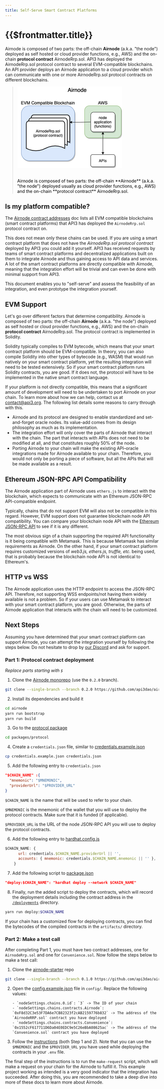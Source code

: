 ```yaml
---
title: Self-Serve Smart Contract Platforms
---
```


# {{$frontmatter.title}}

<TocHeader />
<TOC class="table-of-contents" :include-level="[2,3]" />

Airnode is composed of two parts: the off-chain **Airnode** (a.k.a. "the node")
deployed as self hosted or cloud provider functions, e.g., AWS) and the on-chain
**protocol contract** AirnodeRrp.sol. API3 has deployed the AirnodeRrp.sol
protocol contract to several EVM-compatible blockchains. An API provider deploys
an Airnode application to a cloud provider which can communicate with one or
more AirnodeRrp.sol protocol contracts on different blockchains.

> ![2-parts](../assets/images/airnode-is-2-parts.png) <br/><br/>
>
> <p class="diagram-line" style="color:black;">Airnode is composed of two parts: the off-chain **Airnode** (a.k.a. "the node") deployed usually as cloud provider functions, e.g., AWS) and the on-chain **protocol contract**  AirnodeRrp.sol.</p>

## Is my platform compatible?

The [Airnode contract addresses](../reference/airnode-addresses.md) doc lists
all EVM compatible blockchains (smart contract platforms) that API3 has deployed
the `AirnodeRrp.sol` protocol contract on.

This does not mean only these chains can be used. If you are using a smart
contract platform that does not have the _AirnodeRrp.sol protocol contract_
deployed by API3 you could add it yourself. API3 has received requests by teams
of smart contract platforms and decentralized applications built on them to
integrate Airnode and thus gaining access to API data and services. A lot of the
smart contract platforms are directly compatible with Airnode, meaning that the
integration effort will be trivial and can even be done with minimal support
from API3.

This document enables you to "self-serve" and assess the feasibility of an
integration, and even prototype the integration yourself.

## EVM Support

Let's go over different factors that determine compatibility. Airnode is
composed of two parts: the off-chain **Airnode** (a.k.a. "the node") deployed as
self hosted or cloud provider functions, e.g., AWS) and the on-chain **protocol
contract** AirnodeRrp.sol. The protocol contract is implemented in Solidity.

Solidity typically compiles to EVM bytecode, which means that your smart
contract platform should be EVM-compatible. In theory, you can also compile
Solidity into other types of bytecode (e.g., WASM) that would run natively on
your smart contract platform, yet the resulting integration will need to be
tested extensively. So if your smart contract platform runs Solidity contracts,
you are good. If it does not, the protocol will have to be implemented in the
native smart contract language.

If your platform is not directly compatible, this means that a significant
amount of development will need to be undertaken to port Airnode on your chain.
To learn more about how we can help, contact us at contact@api3.org. The
following list details some reasons to carry through with this.

- Airnode and its protocol are designed to enable standardized and
  set-and-forget oracle nodes. Its value-add comes from its design philosophy as
  much as its implementation.
- The integration effort will only cover the parts of Airnode that interact with
  the chain. The part that interacts with APIs does not need to be modified at
  all, and that constitutes roughly 50% of the node.
- Porting Airnode to your chain will make the existing API–oracle integrations
  made for Airnode available to your chain. Therefore, you would not only be
  porting a piece of software, but all the APIs that will be made available as a
  result.

## Ethereum JSON-RPC API Compatibility

The Airnode application part of Airnode uses `ethers.js` to interact with the
blockchain, which expects to communicate with an Ethereum JSON-RPC
API-compatible endpoint.

Typically, chains that do not support EVM will also not be compatible in this
regard. However, EVM support does not guarantee blockchain node API
compatibility. You can compare your blockchain node API with the
[ Ethereum JSON-RPC API](https://eth.wiki/json-rpc/API) to see if it is any
different.

The most obvious sign of a chain supporting the required API functionality is it
being compatible with Metamask. This is because Metamask has similar
requirements as Airnode. On the other hand, if your smart contract platform
requires customized versions of _web3.js, ethers.js, truffle, etc._ being used,
that is probably because the blockchain node API is not identical to Ethereum's.

## HTTP vs WSS

The Airnode application uses the HTTP endpoint to access the JSON-RPC API.
Therefore, not supporting WSS endpoints/not having them widely available is not
a problem. So if your users can use Metamask to interact with your smart
contract platform, you are good. Otherwise, the parts of Airnode application
that interacts with the chain will need to be customized.

## Next Steps

Assuming you have determined that your smart contract platform can support
Airnode, you can attempt the integration yourself by following the steps below.
Do not hesitate to drop by [our Discord](https://discord.gg/qnRrcfnm5W) and ask
for support.

### Part 1: Protocol contract deployment

_Replace parts starting with `$`_

1. Clone the [Airnode monorepo](https://github.com/api3dao/airnode) (use the
   `0.2.0` branch).

```sh
git clone --single-branch --branch 0.2.0 https://github.com/api3dao/airnode.git
```

2. Install its dependencies and build it

```sh
cd airnode
yarn run bootstrap
yarn run build
```

3. Go to the
   [protocol package](https://github.com/api3dao/airnode/tree/pre-alpha/packages/protocol)

```sh
cd packages/protocol
```

4. Create a `credentials.json` file, similar to
   [credentials.example.json](https://github.com/api3dao/airnode/blob/pre-alpha/packages/protocol/credentials.example.json)

```sh
cp credentials.example.json credentials.json
```

5. Add the following entry to `credentials.json`

```json
"$CHAIN_NAME" :{
  "mnemonic": "$MNEMONIC",
  "providerUrl": "$PROVIDER_URL"
}
```

`$CHAIN_NAME` is the name that will be used to refer to your chain.

`$MNEMONIC` is the mnemonic of the wallet that you will use to deploy the
protocol contracts. Make sure that it is funded (if applicable).

`$PROVIDER_URL` is the URL of the node JSON-RPC API you will use to deploy the
protocol contracts.

6. Add the following entry to
   [hardhat.config.js](https://github.com/api3dao/airnode/blob/pre-alpha/packages/protocol/hardhat.config.js)

```js
$CHAIN_NAME: {
      url: credentials.$CHAIN_NAME.providerUrl || '',
      accounts: { mnemonic: credentials.$CHAIN_NAME.mnemonic || '' },
    }
```

7. Add the following script to
   [package.json](https://github.com/api3dao/airnode/blob/pre-alpha/packages/protocol/package.json)

```json
"deploy:$CHAIN_NAME": "hardhat deploy --network $CHAIN_NAME"
```

8. Finally, run the added script to deploy the contracts, which will record the
   deployment details including the contract address in the
   [`/deployments`](https://github.com/api3dao/airnode/tree/pre-alpha/packages/protocol/deployments)
   directory.

```sh
yarn run deploy:$CHAIN_NAME
```

If your chain has a customized flow for deploying contracts, you can find the
bytecodes of the compiled contracts in the `artifacts/` directory.

### Part 2: Make a test call

After completing Part 1, you must have two contract addresses, one for
`AirnodeRrp.sol` and one for `Convenience.sol`. Now follow the steps below to
make a test call:

1. Clone the
   [airnode-starter](https://github.com/api3dao/airnode-starter/tree/pre-alpha)
   repo

```sh
git clone --single-branch --branch 0.1.0 https://github.com/api3dao/airnode-starter.git
```

2.  Open the
    [config.example.json](https://github.com/api3dao/airnode-starter/blob/pre-alpha/config/config.example.json)
    file in `config/`. Replace the following values:

        - `nodeSettings.chains.0.id`: `3` -> The ID of your chain
        - `nodeSettings.chains.contracts.Airnode`: `0xF8d32C3e53F7DA6e7CB82323f2cAB2159776b832` -> The address of the `AirnodeRRP.sol` contract you have deployed
        - `nodeSettings.chains.contracts.Convenience`: `0x1552cF617711D6Da04E0EDC9e5C26eBbA08625ac` -> The address of the `Convenience.sol` contract you have deployed

3.  Follow the
    [instructions](https://github.com/api3dao/airnode-starter/tree/pre-alpha#setup#setup)
    (both Step 1 and 2). Note that you can use the `$MNEMONIC` and the
    `$PROVIDER_URL` you have used while deploying the contracts in your `.env`
    file.

The final step of the instructions is to run the `make-request` script, which
will make a request on your chain for the Airnode to fulfill it. This example
project working as intended is a very good indicator that the integration has
succeeded. After doing this, you are recommended to take a deep dive into more
of these docs to learn more about Airnode.
